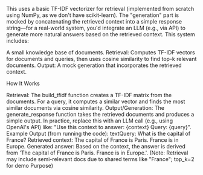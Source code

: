 This uses a basic TF-IDF vectorizer for retrieval (implemented from scratch using NumPy, as we don't have scikit-learn). The "generation" part is mocked by concatenating the retrieved context into a simple response string—for a real-world system, you'd integrate an LLM (e.g., via API) to generate more natural answers based on the retrieved context.
This system includes:

A small knowledge base of documents.
Retrieval: Computes TF-IDF vectors for documents and queries, then uses cosine similarity to find top-k relevant documents.
Output: A mock generation that incorporates the retrieved context.


How It Works

Retrieval: The build_tfidf function creates a TF-IDF matrix from the documents. For a query, it computes a similar vector and finds the most similar documents via cosine similarity.
Output/Generation: The generate_response function takes the retrieved documents and produces a simple output. In practice, replace this with an LLM call (e.g., using OpenAI's API) like: "Use this context to answer: {context} Query: {query}".
Example Output (from running the code):
textQuery: What is the capital of France?
Retrieved context: The capital of France is Paris. France is in Europe.
Generated answer: Based on the context, the answer is derived from 'The capital of France is Paris. France is in Europe.'.
(Note: Retrieval may include semi-relevant docs due to shared terms like "France"; top_k=2 for demo Purpose)
